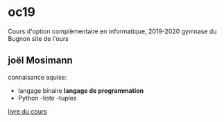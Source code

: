 # oc19
Cours d'option complémentaire en informatique, 2019-2020 gymnase du Bugnon site de l'ours

## joël Mosimann

connaisance aquise:
- langage binaire
**langage de programmation**
- Python
 -liste
 -tuples


[livre du cours](https://www.dunod.com/sciences-techniques/informatique)
